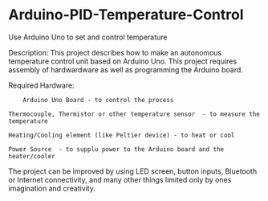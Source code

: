 # Arduino-PID-Temperature-Control
Use Arduino Uno to set and control temperature

Description: This project describes how to make an autonomous temperature control unit based on Arduino Uno.
This project requires assembly of hardwardware as well as programming the Arduino board.

Required Hardware:

		Arduino Uno Board - to control the process
  
  	Thermocouple, Thermistor or other temperature sensor  - to measure the temperature
  
  	Heating/Cooling element (like Peltier device) - to heat or cool 
  
  	Power Source  - to supplu power to the Arduino board and the heater/cooler 
  
The project can be improved by using LED screen, button inputs, Bluetooth or Internet connectivity, and many other things limited only by ones imagination and creativity.

